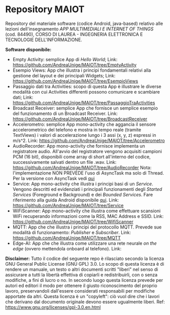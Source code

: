 # Repository MAIOT
Repository del materiale software (codice Android, java-based) relativo alle lezioni dell'insegnamento _APP MULTIMEDIALI E INTERNET OF THINGS_ (cod. 84490), CORSO DI LAUREA - INGEGNERIA ELETTRONICA E TECNOLOGIE DELL'INFORMAZIONE.

__Software disponibile:__
  - Empty Activity: semplice App di _Hello World_; Link: https://github.com/AndreaUnige/MAIOT/tree/EmptyActivity
  - Esempio Views: App che illustra i principi fondamentali relativi alla gestione del layout e dei principali Widgets; Link: https://github.com/AndreaUnige/MAIOT/tree/EsempioViews
  - Passaggio dati tra Activities: scopo di questa App è illustrare le diverse modalità con cui Activities differenti possono comunicare e scambiare dati; Link: https://github.com/AndreaUnige/MAIOT/tree/PassaggioTraActivities
  - Broadcast Receiver: semplice App che fornisce un semplice esempio del funzionamento di un Broadcast Receiver. Link: https://github.com/AndreaUnige/MAIOT/tree/BroadcastReceiver
  - Accelerometro: semplice App mono-activity che aggancia il sensore accelerometrico del telefono e mostra in tempo reale (tramite TextViews) i valori di accelerazione lungo i 3 assi (x, y, z) espressi in m/s^2. Link: https://github.com/AndreaUnige/MAIOT/tree/Accelerometro
  - AudioRecorder: App mono-activity che fornisce implementa un registratore audio. All'avvio del registratore vengono acquisiti campioni PCM (16 bit), disponibili come array di short all'interno del codice, successivamente salvati dentro un file .wav. Link: https://github.com/AndreaUnige/MAIOT/tree/AudioRecorder
Nota: l'implementazione NON PREVEDE l'uso di AsyncTask ma solo di Thread. Per la versione con AsyncTask vedi [qui](https://2022.aulaweb.unige.it/mod/folder/view.php?id=112359)
  - Service: App mono-activity che illustra i principi basi di un _Service_. Vengono descritti ed evidenziati i principali funzionamenti degli _Started  Services_ (Foreground e Background) e dei _Bounded Services_. Fare riferimento alla guida Android disponibile [qui](https://developer.android.com/guide/components/services). Link: https://github.com/AndreaUnige/MAIOT/tree/Service
  - WiFiScanner: App mono-activity che illustra come effettuare scansioni WiFi recuperando informazioni come la RSS, MAC Address e SSID. Link: https://github.com/AndreaUnige/MAIOT/tree/WifiScanner
  - MQTT: App che che illustra i principi del protocollo MQTT. Prevede sue modalità di funzionamento: _Publisher_ e _Subscriber_. Link: https://github.com/AndreaUnige/MAIOT/tree/MQTT
  - Edge-AI: App che che illustra come utilizzare una rete neurale <i>on the edge</i> (ovvero mettendola onboard al telefono). Link:

    
__Disclaimer:__
Tutto il codice del seguente repo è rilasciato secondo la licenza GNU General Public License (GNU GPL) 3.0.
Lo scopo di questa licenza è di rendere un manuale, un testo o altri documenti scritti "liberi" nel senso di assicurare a tutti la libertà effettiva di copiarli e redistribuirli, con o senza modifiche, a fini di lucro o no. In secondo luogo questa licenza prevede per autori ed editori il modo per ottenere il giusto riconoscimento del proprio lavoro, preservandoli dall'essere considerati responsabili per modifiche apportate da altri. Questa licenza è un "copyleft": ciò vuol dire che i lavori che derivano dal documento originale devono essere ugualmente liberi.
Ref: https://www.gnu.org/licenses/gpl-3.0.en.html

